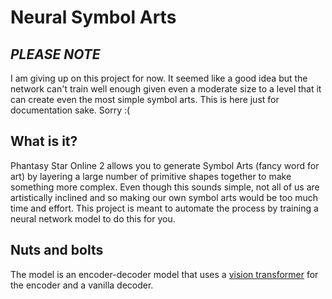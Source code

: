 # Neural Symbol Arts
## *PLEASE NOTE*

I am giving up on this project for now. It seemed like a good idea but the network can't train well enough given even a moderate size to a level that it can create even the most simple symbol arts. This is here just for documentation sake. Sorry :(


## What is it?
Phantasy Star Online 2 allows you to generate Symbol Arts (fancy word for art) by layering a large number of primitive shapes together to make something more complex. Even though this sounds simple, not all of us are artistically inclined and so making our own symbol arts would be too much time and effort. This project is meant to automate the process by training a neural network model to do this for you.

## Nuts and bolts
The model is an encoder-decoder model that uses a [vision transformer](https://arxiv.org/abs/2010.11929) for the encoder and a vanilla decoder.